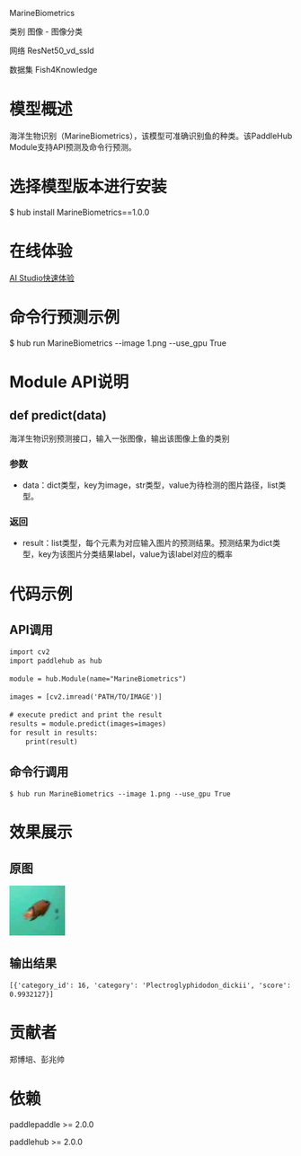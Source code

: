 MarineBiometrics

类别 图像 - 图像分类

网络 ResNet50_vd_ssld

数据集 Fish4Knowledge

# 模型概述
海洋生物识别（MarineBiometrics），该模型可准确识别鱼的种类。该PaddleHub Module支持API预测及命令行预测。

# 选择模型版本进行安装
$ hub install MarineBiometrics==1.0.0

# 在线体验
[AI Studio快速体验](https://aistudio.baidu.com/aistudio/projectdetail/1667809)

# 命令行预测示例
$ hub run MarineBiometrics --image 1.png --use_gpu True

# Module API说明
## def predict(data)
海洋生物识别预测接口，输入一张图像，输出该图像上鱼的类别
### 参数
- data：dict类型，key为image，str类型，value为待检测的图片路径，list类型。

### 返回
- result：list类型，每个元素为对应输入图片的预测结果。预测结果为dict类型，key为该图片分类结果label，value为该label对应的概率

# 代码示例

## API调用

~~~
import cv2
import paddlehub as hub

module = hub.Module(name="MarineBiometrics")

images = [cv2.imread('PATH/TO/IMAGE')]

# execute predict and print the result
results = module.predict(images=images)
for result in results:
    print(result)
~~~

## 命令行调用
~~~
$ hub run MarineBiometrics --image 1.png --use_gpu True
~~~

# 效果展示

## 原图
<img src="/docs/imgs/Readme_Related/Image_Classification_MarineBiometrics.png">

## 输出结果
~~~
[{'category_id': 16, 'category': 'Plectroglyphidodon_dickii', 'score': 0.9932127}]
~~~

# 贡献者
郑博培、彭兆帅

# 依赖
paddlepaddle >= 2.0.0

paddlehub >= 2.0.0

